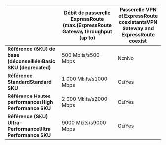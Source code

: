 |  | <span data-ttu-id="0ddca-101">**Débit de passerelle ExpressRoute (max.)**</span><span class="sxs-lookup"><span data-stu-id="0ddca-101">**ExpressRoute Gateway throughput (up to)**</span></span> | <span data-ttu-id="0ddca-102">**Passerelle VPN et ExpressRoute coexistants**</span><span class="sxs-lookup"><span data-stu-id="0ddca-102">**VPN Gateway and ExpressRoute coexist**</span></span> |
| --- | --- | --- |
| <span data-ttu-id="0ddca-103">**Référence (SKU) de base (déconseillée)**</span><span class="sxs-lookup"><span data-stu-id="0ddca-103">**Basic SKU (deprecated)**</span></span> |<span data-ttu-id="0ddca-104">500 Mbits/s</span><span class="sxs-lookup"><span data-stu-id="0ddca-104">500 Mbps</span></span> |<span data-ttu-id="0ddca-105">Non</span><span class="sxs-lookup"><span data-stu-id="0ddca-105">No</span></span> |
| <span data-ttu-id="0ddca-106">**Référence Standard**</span><span class="sxs-lookup"><span data-stu-id="0ddca-106">**Standard SKU**</span></span> |<span data-ttu-id="0ddca-107">1 000 Mbits/s</span><span class="sxs-lookup"><span data-stu-id="0ddca-107">1000 Mbps</span></span> |<span data-ttu-id="0ddca-108">Oui</span><span class="sxs-lookup"><span data-stu-id="0ddca-108">Yes</span></span> |
| <span data-ttu-id="0ddca-109">**Référence Hautes performances**</span><span class="sxs-lookup"><span data-stu-id="0ddca-109">**High Performance SKU**</span></span> |<span data-ttu-id="0ddca-110">2 000 Mbits/s</span><span class="sxs-lookup"><span data-stu-id="0ddca-110">2000 Mbps</span></span> |<span data-ttu-id="0ddca-111">Oui</span><span class="sxs-lookup"><span data-stu-id="0ddca-111">Yes</span></span> |
| <span data-ttu-id="0ddca-112">**Référence (SKU) Ultra-Performance**</span><span class="sxs-lookup"><span data-stu-id="0ddca-112">**Ultra Performance SKU**</span></span> |<span data-ttu-id="0ddca-113">9000 Mbits/s</span><span class="sxs-lookup"><span data-stu-id="0ddca-113">9000 Mbps</span></span> |<span data-ttu-id="0ddca-114">Oui</span><span class="sxs-lookup"><span data-stu-id="0ddca-114">Yes</span></span> |

